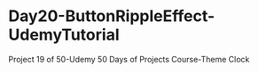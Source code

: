 # Day20-ButtonRippleEffect-UdemyTutorial
Project 19 of 50-Udemy 50 Days of Projects Course-Theme Clock 
